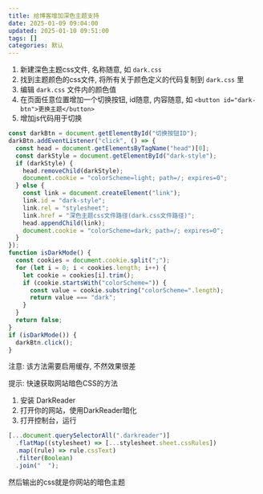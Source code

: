 ```yaml
---
title: 给博客增加深色主题支持
date: 2025-01-09 09:04:00
updated: 2025-01-10 09:51:00
tags: []
categories: 默认
---
```


1. 新建深色主题css文件, 名称随意, 如 `dark.css`
2. 找到主题颜色的css文件, 将所有关于颜色定义的代码复制到 `dark.css` 里
3. 编辑 `dark.css` 文件内的颜色值
4. 在页面任意位置增加一个切换按钮, id随意, 内容随意, 如 `<button id="dark-btn">更换主题</button>`
5. 增加js代码用于切换

```javascript
const darkBtn = document.getElementById("切换按钮ID");
darkBtn.addEventListener("click", () => {
  const head = document.getElementsByTagName("head")[0];
  const darkStyle = document.getElementById("dark-style");
  if (darkStyle) {
    head.removeChild(darkStyle);
    document.cookie = "colorScheme=light; path=/; expires=0";
  } else {
    const link = document.createElement("link");
    link.id = "dark-style";
    link.rel = "stylesheet";
    link.href = "深色主题css文件路径(dark.css文件路径)";
    head.appendChild(link);
    document.cookie = "colorScheme=dark; path=/; expires=0";
  }
});
function isDarkMode() {
  const cookies = document.cookie.split(";");
  for (let i = 0; i < cookies.length; i++) {
    let cookie = cookies[i].trim();
    if (cookie.startsWith("colorScheme=")) {
      const value = cookie.substring("colorScheme=".length);
      return value === "dark";
    }
  }
  return false;
}
if (isDarkMode()) {
  darkBtn.click();
}
```

注意: 该方法需要启用缓存, 不然效果很差

提示: 快速获取网站暗色CSS的方法

1. 安装 DarkReader
2. 打开你的网站，使用DarkReader暗化
3. 打开控制台，运行

```javascript
[...document.querySelectorAll(".darkreader")]
  .flatMap((stylesheet) => [...stylesheet.sheet.cssRules])
  .map((rule) => rule.cssText)
  .filter(Boolean)
  .join("  ");
```

然后输出的css就是你网站的暗色主题

